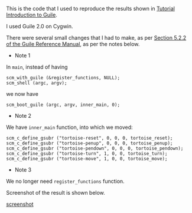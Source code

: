 This is the code that I used to reproduce the results shown in [Tutorial Introduction to Guile](https://www.gnu.org/software/guile/docs/guile-tut/tutorial.html).

I used Guile 2.0 on Cygwin.

There were several small changes that I had to make, as per [Section 5.2.2 of the Guile Reference Manual](https://www.gnu.org/software/guile/manual/guile.html#A-Sample-Guile-Main-Program), as per the notes below.

- Note 1

In `main`, instead of having
```
scm_with_guile (&register_functions, NULL);
scm_shell (argc, argv);
```
we now have
```
scm_boot_guile (argc, argv, inner_main, 0);
```

- Note 2

We have `inner_main` function, into which we moved:
```
scm_c_define_gsubr ("tortoise-reset", 0, 0, 0, tortoise_reset);
scm_c_define_gsubr ("tortoise-penup", 0, 0, 0, tortoise_penup);
scm_c_define_gsubr ("tortoise-pendown", 0, 0, 0, tortoise_pendown);
scm_c_define_gsubr ("tortoise-turn", 1, 0, 0, tortoise_turn);
scm_c_define_gsubr ("tortoise-move", 1, 0, 0, tortoise_move);
```

- Note 3

We no longer need `register_functions` function.

Screenshot of the result is shown below.

[screenshot](/screenshot.png "Result from Guile")